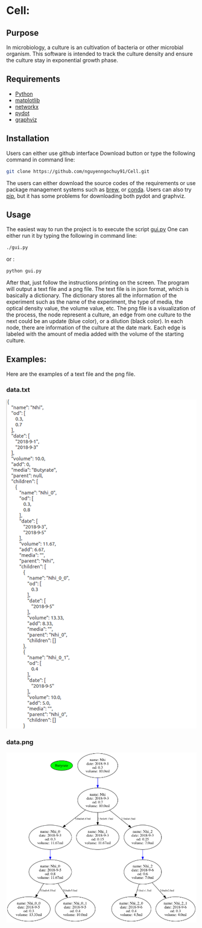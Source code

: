 # Cell: 
## Purpose

In microbiology, a culture is an cultivation of bacteria or other microbial organism. This software is intended to track 
the culture density and ensure the culture stay in exponential growth phase. 

## Requirements
* [Python](https://www.python.org/)
* [matplotlib](https://matplotlib.org/)
* [networkx](https://networkx.github.io/)
* [pydot](https://github.com/erocarrera/pydot) 
* [graphviz](https://www.graphviz.org/)
## Installation
Users can either use github interface Download button or type the following command in command line:
```bash
git clone https://github.com/nguyenngochuy91/Cell.git
```
The users can either download the source codes of the requirements or use package management systems such as [brew](https://brew.sh/),
 or [conda](https://conda.io/miniconda.html). Users can also try [pip](https://pypi.org/project/pip/), but it has some problems for downloading 
both pydot and graphviz. 


## Usage
The easiest way to run the project is to execute the script [gui.py](https://github.com/nguyenngochuy91/Cell/blob/master/gui.py.py)
One can either run it by typing the following in command line:
```bash
./gui.py
```
or :
```bash
python gui.py
```

After that, just follow the instructions printing on the screen. The program will output a text file and a png file.
The text file is in json format, which is basically a dictionary. The dictionary stores all the information of the experiment such as
the name of the experiment, the type of media, the optical density value, the volume value, etc. The png file is a visualization of the process,
the node represent a culture, an edge from one culture to the next could be an update (blue color), or a dilution (black color). In each node, 
there are information of the culture at the date mark. Each edge is labeled with the amount of media added with the volume of the starting culture. 

## Examples:
Here are the examples of a text file and the png file.
### data.txt

![data](https://github.com/nguyenngochuy91/Cell/blob/master/dictionary.png)
### data.png

![data](https://github.com/nguyenngochuy91/Cell/blob/master/data.png)